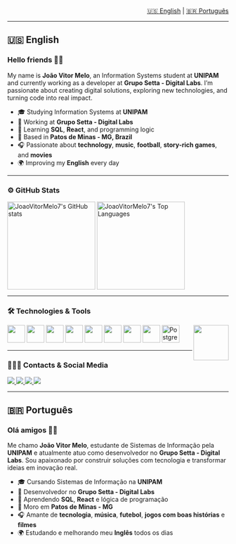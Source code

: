 <p align="right">
  <a href="#english">🇺🇸 English</a> | <a href="#português">🇧🇷 Português</a>
</p>

---

## 🇺🇸 English <a name="english"></a>

### Hello friends 👋🏽

My name is **João Vitor Melo**, an Information Systems student at **UNIPAM** and currently working as a developer at **Grupo Setta - Digital Labs**. I’m passionate about creating digital solutions, exploring new technologies, and turning code into real impact.

- 🎓 Studying Information Systems at **UNIPAM**  
- 💼 Working at **Grupo Setta - Digital Labs**  
- 🧠 Learning **SQL**, **React**, and programming logic  
- 🏡 Based in **Patos de Minas - MG, Brazil**  
- 🎧 Passionate about **technology**, **music**, **football**, **story-rich games**, and **movies**  
- 🌍 Improving my **English** every day  

---

### ⚙️ GitHub Stats

<div>
  <img height=200 align="center"
    src="https://github-readme-stats.vercel.app/api?username=joaovitormelo7&show_icons=true&count_private=true&include_all_commits=true&cache_seconds=1800&bg_color=00000000"
    alt="JoaoVitorMelo7's GitHub stats"
  />
  <img height=200 align="center"
    src="https://github-readme-stats.vercel.app/api/top-langs/?username=joaovitormelo7&layout=compact&card_width=450&bg_color=00000000"
    alt="JoaoVitorMelo7's Top Languages"
  />
</div>

---

### 🛠️ Technologies & Tools

<p align="left">
  <img src="https://cdn.jsdelivr.net/gh/devicons/devicon@latest/icons/javascript/javascript-original.svg" height="40" />
  <img src="https://cdn.jsdelivr.net/gh/devicons/devicon@latest/icons/vscode/vscode-original.svg" height="40" />
  <img src="https://cdn.jsdelivr.net/gh/devicons/devicon@latest/icons/css3/css3-original.svg" height="40" />
  <img src="https://cdn.jsdelivr.net/gh/devicons/devicon@latest/icons/github/github-original.svg" height="40" />
  <img src="https://cdn.jsdelivr.net/gh/devicons/devicon@latest/icons/notion/notion-original.svg" height="40" />
  <img src="https://cdn.jsdelivr.net/gh/devicons/devicon@latest/icons/html5/html5-original.svg" height="40" />
  <img src="https://cdn.jsdelivr.net/gh/devicons/devicon@latest/icons/typescript/typescript-original.svg" height="40" />
  <img src="https://cdn.jsdelivr.net/gh/devicons/devicon@latest/icons/react/react-original-wordmark.svg" height="40" />
  <img src="https://cdn.jsdelivr.net/gh/devicons/devicon@latest/icons/postgresql/postgresql-original.svg" height="40" alt="PostgreSQL" />
  <img align="right" src="https://user-images.githubusercontent.com/74038190/212747657-7a8d59da-69c8-4110-8ea8-f8102fd0b413.gif" height="80" />
</p>
  

---

### 🙋🏽‍♂️ Contacts & Social Media

<p>
  <a href="mailto:joaovitormelo199@gmail.com">
    <img src="https://img.shields.io/badge/Gmail-D14836?style=for-the-badge&logo=gmail&logoColor=white" />
  </a>
  <a href="https://github.com/joaovitormelo7">
    <img src="https://img.shields.io/badge/GitHub-100000?style=for-the-badge&logo=github&logoColor=white" />
  </a>
  <a href="https://www.linkedin.com/in/joaovitormelo7/">
    <img src="https://img.shields.io/badge/LinkedIn-0077B5?style=for-the-badge&logo=linkedin&logoColor=white" />
  </a>
  <a href="https://www.instagram.com/joaovitormelo7/">
    <img src="https://img.shields.io/badge/Instagram-E4405F?style=for-the-badge&logo=instagram&logoColor=white" />
  </a>
</p>

---


## 🇧🇷 Português <a name="português"></a>

### Olá amigos 👋🏽

Me chamo **João Vitor Melo**, estudante de Sistemas de Informação pela **UNIPAM** e atualmente atuo como desenvolvedor no **Grupo Setta - Digital Labs**. Sou apaixonado por construir soluções com tecnologia e transformar ideias em inovação real.

- 🎓 Cursando Sistemas de Informação na **UNIPAM**  
- 💼 Desenvolvedor no **Grupo Setta - Digital Labs**  
- 🧠 Aprendendo **SQL**, **React** e lógica de programação  
- 🏡 Moro em **Patos de Minas - MG**  
- 🎧 Amante de **tecnologia**, **música**, **futebol**, **jogos com boas histórias** e **filmes**  
- 🌍 Estudando e melhorando meu **Inglês** todos os dias  





